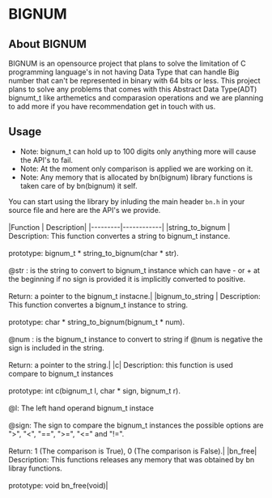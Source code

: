 # BIGNUM

## About BIGNUM
BIGNUM is an opensource project that plans to solve the limitation of C programming language's in not having Data Type that can handle Big number that can't be represented in binary with 64 bits or less. This project plans to solve any problems that comes with this Abstract Data Type(ADT) bignumt_t like arthemetics and comparasion operations and we are planning to add more if you have recommendation get in touch with us.

## Usage
- Note: bignum_t can hold up to 100 digits only anything more will cause the API's to fail.<br>
- Note: At the moment only comparison is applied we are working on it.<br>
- Note: Any memory that is allocated by bn(bignum) library functions is taken care of by bn(bignum) it self.<br>

You can start using the library by inluding the main header `bn.h` in your source file and here are the API's we provide.<br>
<br>
|Function | Description|
|---------|------------|
|string_to_bignum | Description: This function convertes a string to bignum_t instance.<br><br>prototype: bignum_t * string_to_bignum(char * str).<br><br>@str : is the string to convert to bignum_t instance which can have - or + at the beginning if no sign is provided it is implicitly converted to positive.<br><br>Return: a pointer to the bignum_t instacne.|
|bignum_to_string | Description: This function convertes a bignum_t instance to string.<br><br>prototype: char * string_to_bignum(bignum_t * num).<br><br>@num : is the bignum_t instance to convert to string if @num is negative the sign is included in the string.<br><br>Return: a pointer to the string.|
|c| Description: this function is used compare to bignum_t instances<br><br>prototype: int c(bignum_t l, char * sign, bignum_t r).<br><br>@l: The left hand operand bignum_t instace<br><br>@sign: The sign to compare the bignum_t instances the possible options are ">", "<", "==", ">=", "<=" and "!=".<br><br>Return: 1 (The comparison is True), 0 (The comparison is False).|
|bn_free| Description: This functions releases any memory that was obtained by bn libray functions.<br><br>prototype: void bn_free(void)|
